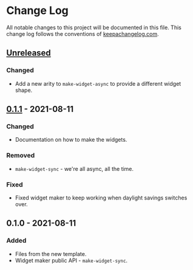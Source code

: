 # Change Log
All notable changes to this project will be documented in this file. This change log follows the conventions of [keepachangelog.com](http://keepachangelog.com/).

## [Unreleased]
### Changed
- Add a new arity to `make-widget-async` to provide a different widget shape.

## [0.1.1] - 2021-08-11
### Changed
- Documentation on how to make the widgets.

### Removed
- `make-widget-sync` - we're all async, all the time.

### Fixed
- Fixed widget maker to keep working when daylight savings switches over.

## 0.1.0 - 2021-08-11
### Added
- Files from the new template.
- Widget maker public API - `make-widget-sync`.

[Unreleased]: https://github.com/your-name/list_comprehensions/compare/0.1.1...HEAD
[0.1.1]: https://github.com/your-name/list_comprehensions/compare/0.1.0...0.1.1
